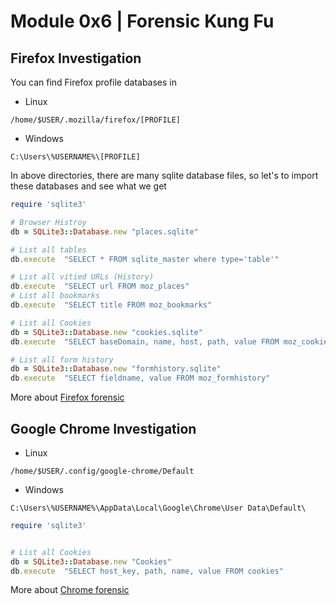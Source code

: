 # Module 0x6 | Forensic Kung Fu

## Firefox Investigation

You can find Firefox profile databases in 
- Linux 
```
/home/$USER/.mozilla/firefox/[PROFILE]
```
- Windows 
```
C:\Users\%USERNAME%\[PROFILE]
```

In above directories, there are many sqlite database files, so let's to import these databases and see what we get
```ruby
require 'sqlite3'

# Browser Histroy 
db = SQLite3::Database.new "places.sqlite"

# List all tables 
db.execute  "SELECT * FROM sqlite_master where type='table'"

# List all vitied URLs (History)
db.execute  "SELECT url FROM moz_places"
# List all bookmarks
db.execute  "SELECT title FROM moz_bookmarks"

# List all Cookies
db = SQLite3::Database.new "cookies.sqlite"
db.execute  "SELECT baseDomain, name, host, path, value FROM moz_cookies"

# List all form history
db = SQLite3::Database.new "formhistory.sqlite"
db.execute  "SELECT fieldname, value FROM moz_formhistory"
```
More about [Firefox forensic](http://www.forensicswiki.org/wiki/Mozilla_Firefox_3_History_File_Format)

## Google Chrome Investigation

- Linux
```
/home/$USER/.config/google-chrome/Default
```
- Windows 
```
C:\Users\%USERNAME%\AppData\Local\Google\Chrome\User Data\Default\
```

```ruby
require 'sqlite3'


# List all Cookies
db = SQLite3::Database.new "Cookies"
db.execute  "SELECT host_key, path, name, value FROM cookies"
```
More about [Chrome forensic](http://www.forensicswiki.org/wiki/Google_Chrome)









<!--- 

```
gem install rbkb --source http://gemcutter.org
```

```
gem install metasm
```


# TO BE CHECKED 

https://media.blackhat.com/bh-us-12/Briefings/Scott/BH_US_12_Scott_ruby_for_pentesters_the_workshop_Slides.pdf

http://www.blackhat.com/presentations/bh-usa-09/TRACY/BHUSA09-Tracy-RubyPentesters-SLIDES.pdf

https://www.pentestgeek.com/penetration-testing/using-metasm-to-avoid-antivirus-detection-ghost-writing-asm/
-->







<br><br><br>
---
